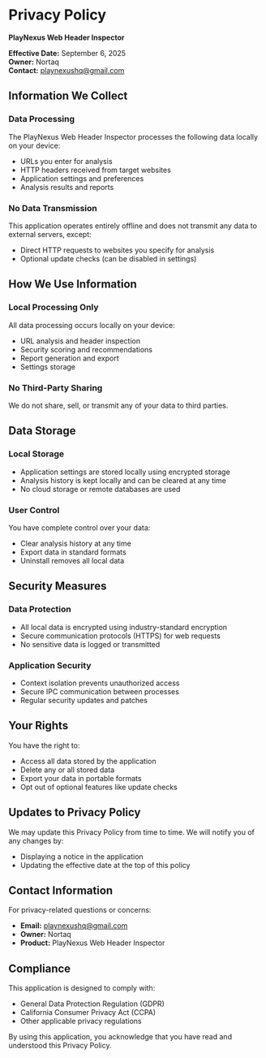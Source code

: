 # Privacy Policy

**PlayNexus Web Header Inspector**

**Effective Date:** September 6, 2025  
**Owner:** Nortaq  
**Contact:** playnexushq@gmail.com

## Information We Collect

### Data Processing
The PlayNexus Web Header Inspector processes the following data locally on your device:
- URLs you enter for analysis
- HTTP headers received from target websites
- Application settings and preferences
- Analysis results and reports

### No Data Transmission
This application operates entirely offline and does not transmit any data to external servers, except:
- Direct HTTP requests to websites you specify for analysis
- Optional update checks (can be disabled in settings)

## How We Use Information

### Local Processing Only
All data processing occurs locally on your device:
- URL analysis and header inspection
- Security scoring and recommendations
- Report generation and export
- Settings storage

### No Third-Party Sharing
We do not share, sell, or transmit any of your data to third parties.

## Data Storage

### Local Storage
- Application settings are stored locally using encrypted storage
- Analysis history is kept locally and can be cleared at any time
- No cloud storage or remote databases are used

### User Control
You have complete control over your data:
- Clear analysis history at any time
- Export data in standard formats
- Uninstall removes all local data

## Security Measures

### Data Protection
- All local data is encrypted using industry-standard encryption
- Secure communication protocols (HTTPS) for web requests
- No sensitive data is logged or transmitted

### Application Security
- Context isolation prevents unauthorized access
- Secure IPC communication between processes
- Regular security updates and patches

## Your Rights

You have the right to:
- Access all data stored by the application
- Delete any or all stored data
- Export your data in portable formats
- Opt out of optional features like update checks

## Updates to Privacy Policy

We may update this Privacy Policy from time to time. We will notify you of any changes by:
- Displaying a notice in the application
- Updating the effective date at the top of this policy

## Contact Information

For privacy-related questions or concerns:
- **Email:** playnexushq@gmail.com
- **Owner:** Nortaq
- **Product:** PlayNexus Web Header Inspector

## Compliance

This application is designed to comply with:
- General Data Protection Regulation (GDPR)
- California Consumer Privacy Act (CCPA)
- Other applicable privacy regulations

By using this application, you acknowledge that you have read and understood this Privacy Policy.
